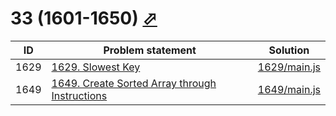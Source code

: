 # 33 (1601-1650) [⬀](https://leetcode.com/problemset/all/#page-33)



| ID   | Problem statement                                                                                                         | Solution                     |
|------|---------------------------------------------------------------------------------------------------------------------------|------------------------------|
| 1629 | [1629. Slowest Key](https://leetcode.com/problems/slowest-key/)                                                           | [1629/main.js](1629/main.js) |
| 1649 | [1649. Create Sorted Array through Instructions](https://leetcode.com/problems/create-sorted-array-through-instructions/) | [1649/main.js](1649/main.js) |

